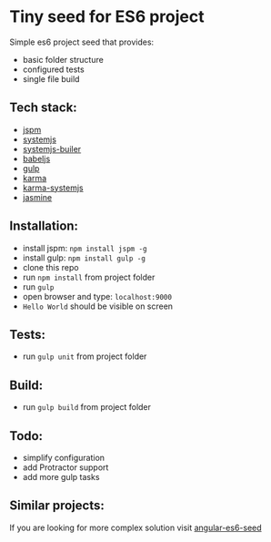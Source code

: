# Tiny seed for ES6 project
Simple es6 project seed that provides:
* basic folder structure
* configured tests
* single file build

## Tech stack:
* [jspm](http://jspm.io/)
* [systemjs](https://github.com/systemjs/systemjs)
* [systemjs-builer](https://github.com/systemjs/builder)
* [babeljs](https://babeljs.io/)
* [gulp](http://gulpjs.com/)
* [karma](http://karma-runner.github.io/)
* [karma-systemjs](https://github.com/rolaveric/karma-systemjs)
* [jasmine](http://jasmine.github.io/)

## Installation:
* install jspm: `npm install jspm -g`
* install gulp: `npm install gulp -g`
* clone this repo
* run `npm install` from project folder
* run `gulp`
* open browser and type: `localhost:9000`
* `Hello World` should be visible on screen

## Tests:
* run `gulp unit` from project folder

## Build:
* run `gulp build` from project folder

## Todo:
* simplify configuration
* add Protractor support
* add more gulp tasks

## Similar projects:
If you are looking for more complex solution visit [angular-es6-seed](https://github.com/lookfirst/systemjs-seed)
